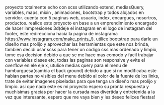 proyecto totalmente echo con scss utilizando extend, mediasQuery, variables, maps, mixin , animaciones, bootstrap y todos alojados en servidor.
cuenta con 5 paginas web, usuario, index, encargues, nosortros, productos.
realice este proyecto en base a un emprendimiento encargado de hacer inmpresiones 3d(deje el instagram en el logo de instagram del footer, este redirecciona hacia la pagina de instagrama https://www.instagram.com/make_prints_/).
utilice bootstrap para darle un diseño mas prolijo y aprovechar las herramientas que este nos brinda, tambien decidi usar scss para tener un codigo css mas ordenado y limpio, tome esa decision debido a que se me hace mas comodo y facil trabajar con variables clases etc, todas las paginas son responsive y evite el overflow en ele eje x, utulice medias query para el menu de hamburguesa(cambia el back ground) debido a que si no modificaba este habian partes no visibles del menu debido al color de la fuente de los links, trate de evitar imagenes pixeladas para que tenga un diseño mas prolijo y limpio.
asi que nada este es mi proyecto espero su pronta respuesta y muchisimas gracias por hacer la cursada mas divertida y entretenida a la vez que interesante, espero que me vaya bien y les deseo felices fiestas!